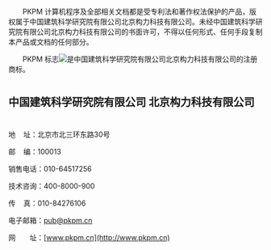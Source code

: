 
# 

# 

# 

&emsp;&emsp;PKPM 计算机程序及全部相关文档都是受专利法和著作权法保护的产品，版权属于中国建筑科学研究院有限公司北京构力科技有限公司。未经中国建筑科学研究院有限公司北京构力科技有限公司的书面许可，不得以任何形式、任何手段复制本产品或文档的任何部分。

&emsp;&emsp;PKPM 标志![](images/screenshot_1620613893386.png)是中国建筑科学研究院有限公司北京构力科技有限公司的注册商标。

# 

# 

# 

## 中国建筑科学研究院有限公司 北京构力科技有限公司

# 

地    址：北京市北三环东路30号

邮    编：100013

销售电话：010-64517256

技术咨询：400-8000-900

传    真：010-84276106

电子邮箱：pub@pkpm.cn

网　　址：[www.pkpm.cn](http://www.pkpm.cn)